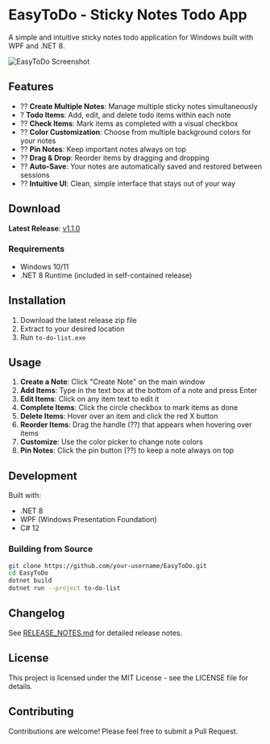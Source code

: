 # EasyToDo - Sticky Notes Todo App

A simple and intuitive sticky notes todo application for Windows built with WPF and .NET 8.

![EasyToDo Screenshot](screenshot.png) <!-- Add a screenshot of your app -->

## Features

- ?? **Create Multiple Notes**: Manage multiple sticky notes simultaneously
- ? **Todo Items**: Add, edit, and delete todo items within each note
- ?? **Check Items**: Mark items as completed with a visual checkbox
- ?? **Color Customization**: Choose from multiple background colors for your notes
- ?? **Pin Notes**: Keep important notes always on top
- ?? **Drag & Drop**: Reorder items by dragging and dropping
- ?? **Auto-Save**: Your notes are automatically saved and restored between sessions
- ?? **Intuitive UI**: Clean, simple interface that stays out of your way

## Download

**Latest Release**: [v1.1.0](https://github.com/your-username/EasyToDo/releases/latest)

### Requirements
- Windows 10/11
- .NET 8 Runtime (included in self-contained release)

## Installation

1. Download the latest release zip file
2. Extract to your desired location
3. Run `to-do-list.exe`

## Usage

1. **Create a Note**: Click "Create Note" on the main window
2. **Add Items**: Type in the text box at the bottom of a note and press Enter
3. **Edit Items**: Click on any item text to edit it
4. **Complete Items**: Click the circle checkbox to mark items as done
5. **Delete Items**: Hover over an item and click the red X button
6. **Reorder Items**: Drag the handle (??) that appears when hovering over items
7. **Customize**: Use the color picker to change note colors
8. **Pin Notes**: Click the pin button (??) to keep a note always on top

## Development

Built with:
- .NET 8
- WPF (Windows Presentation Foundation)
- C# 12

### Building from Source

```bash
git clone https://github.com/your-username/EasyToDo.git
cd EasyToDo
dotnet build
dotnet run --project to-do-list
```

## Changelog

See [RELEASE_NOTES.md](RELEASE_NOTES.md) for detailed release notes.

## License

This project is licensed under the MIT License - see the LICENSE file for details.

## Contributing

Contributions are welcome! Please feel free to submit a Pull Request.